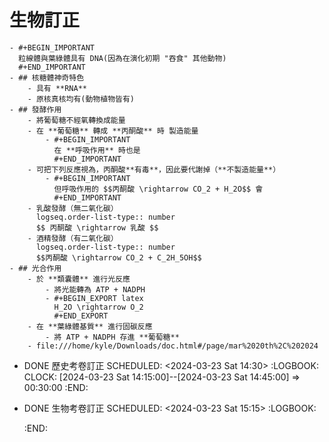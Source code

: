 # 生物訂正
	- #+BEGIN_IMPORTANT
	  粒線體與葉綠體具有 DNA(因為在演化初期 "吞食" 其他動物)
	  #+END_IMPORTANT
	- ## 核糖體神奇特色
		- 具有 **RNA**
		- 原核真核均有(動物植物皆有)
	- ## 發酵作用
		- 將葡萄糖不經氧轉換成能量
		- 在 **葡萄糖** 轉成 **丙酮酸** 時 製造能量
			- #+BEGIN_IMPORTANT
			  在 **呼吸作用** 時也是
			  #+END_IMPORTANT
		- 可把下列反應視為，丙酮酸**有毒**，因此要代謝掉（**不製造能量**）
			- #+BEGIN_IMPORTANT
			  但呼吸作用的 $$丙酮酸 \rightarrow CO_2 + H_2O$$ 會
			  #+END_IMPORTANT
		- 乳酸發酵（無二氧化碳）
		  logseq.order-list-type:: number
		  $$ 丙酮酸 \rightarrow 乳酸 $$
		- 酒精發酵（有二氧化碳）
		  logseq.order-list-type:: number
		  $$丙酮酸 \rightarrow CO_2 + C_2H_5OH$$
	- ## 光合作用
		- 於 **類囊體** 進行光反應
			- 將光能轉為 ATP + NADPH
			- #+BEGIN_EXPORT latex
			  H_2O \rightarrow O_2
			  #+END_EXPORT
		- 在 **葉綠體基質** 進行固碳反應
			- 將 ATP + NADPH 存進 **葡萄糖**
		- file:///home/kyle/Downloads/doc.html#/page/mar%2020th%2C%202024
- DONE 歷史考卷訂正
  SCHEDULED: <2024-03-23 Sat 14:30>
  :LOGBOOK:
  CLOCK: [2024-03-23 Sat 14:15:00]--[2024-03-23 Sat 14:45:00] =>  00:30:00
  :END:
- DONE 生物考卷訂正
  SCHEDULED: <2024-03-23 Sat 15:15>
  :LOGBOOK:
  
  :END: